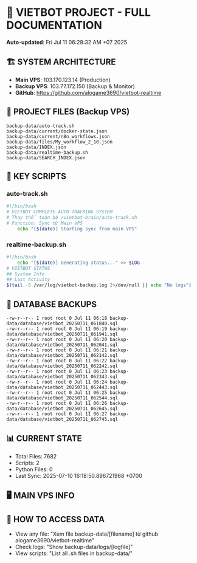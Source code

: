 # 🤖 VIETBOT PROJECT - FULL DOCUMENTATION
**Auto-updated**: Fri Jul 11 06:28:32 AM +07 2025

## 🏗️ SYSTEM ARCHITECTURE
- **Main VPS**: 103.170.123.14 (Production)
- **Backup VPS**: 103.77.172.150 (Backup & Monitor)
- **GitHub**: https://github.com/alogame3690/vietbot-realtime

## 📁 PROJECT FILES (Backup VPS)
```
backup-data/auto-track.sh
backup-data/current/docker-state.json
backup-data/current/n8n_workflows.json
backup-data/files/My_workflow_2_10.json
backup-data/INDEX.json
backup-data/realtime-backup.sh
backup-data/SEARCH_INDEX.json
```

## 🔧 KEY SCRIPTS
### auto-track.sh
```bash
#!/bin/bash
# VIETBOT COMPLETE AUTO TRACKING SYSTEM
# Thay thế toàn bộ /vietbot-brain/auto-track.sh
# Function: Sync từ Main VPS
    echo "[$(date)] Starting sync from main VPS"
```
### realtime-backup.sh
```bash
#!/bin/bash
    echo "[$(date)] Generating status..." >> $LOG
# VIETBOT STATUS
## System Info
## Last Activity
$(tail -5 /var/log/vietbot-backup.log 2>/dev/null || echo "No logs")
```

## 💾 DATABASE BACKUPS
```
-rw-r--r-- 1 root root 0 Jul 11 06:18 backup-data/database/vietbot_20250711_061840.sql
-rw-r--r-- 1 root root 0 Jul 11 06:19 backup-data/database/vietbot_20250711_061941.sql
-rw-r--r-- 1 root root 0 Jul 11 06:20 backup-data/database/vietbot_20250711_062041.sql
-rw-r--r-- 1 root root 0 Jul 11 06:21 backup-data/database/vietbot_20250711_062142.sql
-rw-r--r-- 1 root root 0 Jul 11 06:22 backup-data/database/vietbot_20250711_062242.sql
-rw-r--r-- 1 root root 0 Jul 11 06:23 backup-data/database/vietbot_20250711_062343.sql
-rw-r--r-- 1 root root 0 Jul 11 06:24 backup-data/database/vietbot_20250711_062443.sql
-rw-r--r-- 1 root root 0 Jul 11 06:25 backup-data/database/vietbot_20250711_062544.sql
-rw-r--r-- 1 root root 0 Jul 11 06:26 backup-data/database/vietbot_20250711_062645.sql
-rw-r--r-- 1 root root 0 Jul 11 06:27 backup-data/database/vietbot_20250711_062745.sql
```

## 📊 CURRENT STATE
- Total Files: 7682
- Scripts: 2
- Python Files: 0
- Last Sync: 2025-07-10 16:18:50.896721968 +0700

## 🖥️ MAIN VPS INFO


## 🚨 HOW TO ACCESS DATA
- View any file: "Xem file backup-data/[filename] từ github alogame3690/vietbot-realtime"
- Check logs: "Show backup-data/logs/[logfile]"
- View scripts: "List all .sh files in backup-data/"
